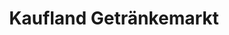 ---
title: "Kaufland Getränkemarkt"
url: /steinheim-an-der-murr/kaufland-getraenkemarkt/
shop: Getränke
---